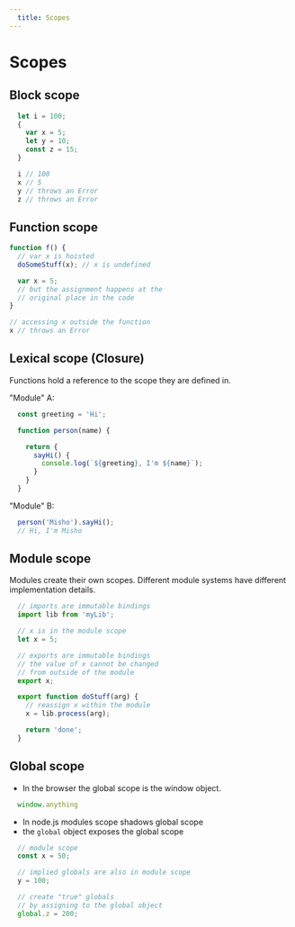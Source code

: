```yaml
---
  title: Scopes
---
```

# Scopes

## Block scope

```javascript
  let i = 100;
  {
    var x = 5;
    let y = 10;
    const z = 15;
  }

  i // 100
  x // 5
  y // throws an Error
  z // throws an Error
```

## Function scope

```javascript
function f() {
  // var x is hoisted
  doSomeStuff(x); // x is undefined

  var x = 5;
  // but the assignment happens at the
  // original place in the code
}

// accessing x outside the function
x // throws an Error
```

## Lexical scope (Closure)

Functions hold a reference to the scope
they are defined in.

"Module" A:
```javascript
  const greeting = 'Hi';

  function person(name) {

    return {
      sayHi() {
        console.log(`${greeting}, I'm ${name}`);
      }
    }
  }
```

"Module" B:
```javascript
  person('Misho').sayHi();
  // Hi, I'm Misho
```

## Module scope

Modules create their own scopes.
Different module systems have different
implementation details.

```javascript
  // imports are immutable bindings
  import lib from 'myLib';

  // x is in the module scope
  let x = 5;

  // exports are immutable bindings
  // the value of x cannot be changed
  // from outside of the module
  export x;

  export function doStuff(arg) {
    // reassign x within the module
    x = lib.process(arg);

    return 'done';
  }
  ```

## Global scope

- In the browser the global scope is the window object.
```javascript
  window.anything
```

- In node.js modules scope shadows global scope
- the `global` object exposes the global scope
```javascript
  // module scope
  const x = 50;

  // implied globals are also in module scope
  y = 100;

  // create "true" globals
  // by assigning to the global object
  global.z = 200;
```
